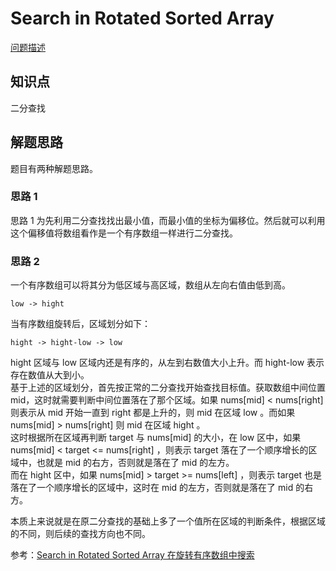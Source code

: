 # Search in Rotated Sorted Array

[问题描述](https://leetcode.com/problems/search-in-rotated-sorted-array/)

## 知识点

二分查找

## 解题思路

题目有两种解题思路。

### 思路 1

思路 1 为先利用二分查找找出最小值，而最小值的坐标为偏移位。然后就可以利用这个偏移值将数组看作是一个有序数组一样进行二分查找。

### 思路 2

一个有序数组可以将其分为低区域与高区域，数组从左向右值由低到高。

```text
low -> hight

```

当有序数组旋转后，区域划分如下：

```text
hight -> hight-low -> low

```

hight 区域与 low 区域内还是有序的，从左到右数值大小上升。而 hight-low 表示存在数值从大到小。  
基于上述的区域划分，首先按正常的二分查找开始查找目标值。获取数组中间位置 mid，这时就需要判断中间位置落在了那个区域。如果 nums[mid] < nums[right] 则表示从 mid 开始一直到 right 都是上升的，则 mid 在区域 low 。而如果 nums[mid] > nums[right] 则 mid 在区域 hight 。  
这时根据所在区域再判断 target 与 nums[mid] 的大小，在 low 区中，如果 nums[mid] < target <= nums[right] ，则表示 target 落在了一个顺序增长的区域中，也就是 mid 的右方，否则就是落在了 mid 的左方。  
而在 hight 区中，如果 nums[mid] > target >= nums[left] ，则表示 target 也是落在了一个顺序增长的区域中，这时在 mid 的左方，否则就是落在了 mid 的右方。

本质上来说就是在原二分查找的基础上多了一个值所在区域的判断条件，根据区域的不同，则后续的查找方向也不同。

参考：[Search in Rotated Sorted Array 在旋转有序数组中搜索](http://www.cnblogs.com/grandyang/p/4325648.html)
